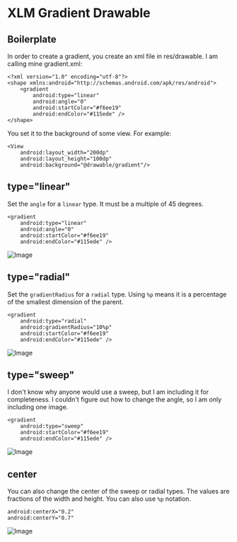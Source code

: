 # XLM Gradient Drawable

## Boilerplate
In order to create a gradient, you create an xml file in res/drawable. I am calling mine gradient.xml:

```
<?xml version="1.0" encoding="utf-8"?>
<shape xmlns:android="http://schemas.android.com/apk/res/android">
    <gradient
        android:type="linear"
        android:angle="0"
        android:startColor="#f6ee19"
        android:endColor="#115ede" />
</shape>
```

You set it to the background of some view. For example:
```
<View
    android:layout_width="200dp"
    android:layout_height="100dp"
    android:background="@drawable/gradient"/>
```

## type="linear"
Set the ```angle``` for a ```linear``` type. It must be a multiple of 45 degrees.
```
<gradient
    android:type="linear"
    android:angle="0"
    android:startColor="#f6ee19"
    android:endColor="#115ede" />
```

![Image](https://i.stack.imgur.com/zv2Ap.png)

## type="radial"
Set the ```gradientRadius``` for a ```radial``` type. Using ```%p``` means it is a percentage of the smallest dimension of the parent.
```
<gradient
    android:type="radial"
    android:gradientRadius="10%p"
    android:startColor="#f6ee19"
    android:endColor="#115ede" />
```
![Image](https://i.stack.imgur.com/xjWvp.png)

## type="sweep"
I don't know why anyone would use a sweep, but I am including it for completeness. I couldn't figure out how to change the angle, so I am only including one image.
```
<gradient
    android:type="sweep"
    android:startColor="#f6ee19"
    android:endColor="#115ede" />
```

![Image](https://i.stack.imgur.com/D6yg3.png)

## center
You can also change the center of the sweep or radial types. The values are fractions of the width and height. You can also use ```%p``` notation.
```
android:centerX="0.2"
android:centerY="0.7"
```
![Image](https://i.stack.imgur.com/JVicL.png)
